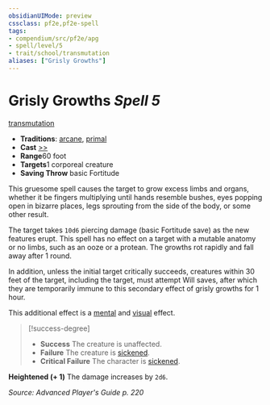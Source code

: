 ```yaml
---
obsidianUIMode: preview
cssclass: pf2e,pf2e-spell
tags:
- compendium/src/pf2e/apg
- spell/level/5
- trait/school/transmutation
aliases: ["Grisly Growths"]
---
```

# Grisly Growths *Spell 5*   
[transmutation](transmutation.md)  

- **Traditions**: [arcane](arcane.md), [primal](primal.md)
- **Cast** [>>](chapter-9-playing-the-game.md#Actions "Two-Action") 
- **Range**60 foot
- **Targets**1 corporeal creature
- **Saving Throw**  basic Fortitude

This gruesome spell causes the target to grow excess limbs and organs, whether it be fingers multiplying until hands resemble bushes, eyes popping open in bizarre places, legs sprouting from the side of the body, or some other result.

The target takes `10d6` piercing damage (basic Fortitude save) as the new features erupt. This spell has no effect on a target with a mutable anatomy or no limbs, such as an ooze or a protean. The growths rot rapidly and fall away after 1 round.

In addition, unless the initial target critically succeeds, creatures within 30 feet of the target, including the target, must attempt Will saves, after which they are temporarily immune to this secondary effect of grisly growths for 1 hour.

This additional effect is a [mental](mental.md) and [visual](visual.md) effect.

> [!success-degree] 
> - **Success** The creature is unaffected.
> - **Failure** The creature is [sickened](conditions.md#Sickened).
> - **Critical Failure** The character is [sickened](conditions.md#Sickened).

**Heightened (+ 1)** The damage increases by `2d6`.

*Source: Advanced Player's Guide p. 220*